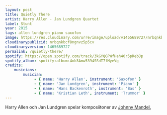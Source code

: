```yaml
---
layout: post
title: Quietly There
artist: Harry Allen - Jan Lundgren Quartet
label: Stunt
year: 2015
tags: allen lundgren piano saxofon
image: https://res.cloudinary.com/urre/image/upload/v1465689727/nrbqnkbcf8ngnvz5p5cv.jpg
cloudinarypublicid: nrbqnkbcf8ngnvz5p5cv
cloudinaryversion: 1465689727
permalink: /quietly-there/
spotify: https://open.spotify.com/track/3kGYQGPWfHah40r5pRebJp
spotify_album: spotify:album:4ob3Amw5394SSdT7fMyeVg
credits:
    musicians:
        musician:
             - { name: 'Harry Allen', instrument: 'Saxofon' }
             - { name: 'Jan Lundgren', instrument: 'Piano' }
             - { name: 'Hans Backenroth', instrument: 'Bas' }
             - { name: 'Kristian Leth', instrument: 'Trummor' }
---
```


Harry Allen och Jan Lundgren spelar komposiitoner av <a href="https://en.wikipedia.org/wiki/Johnny_Mandel">Johnny Mandel.</a>